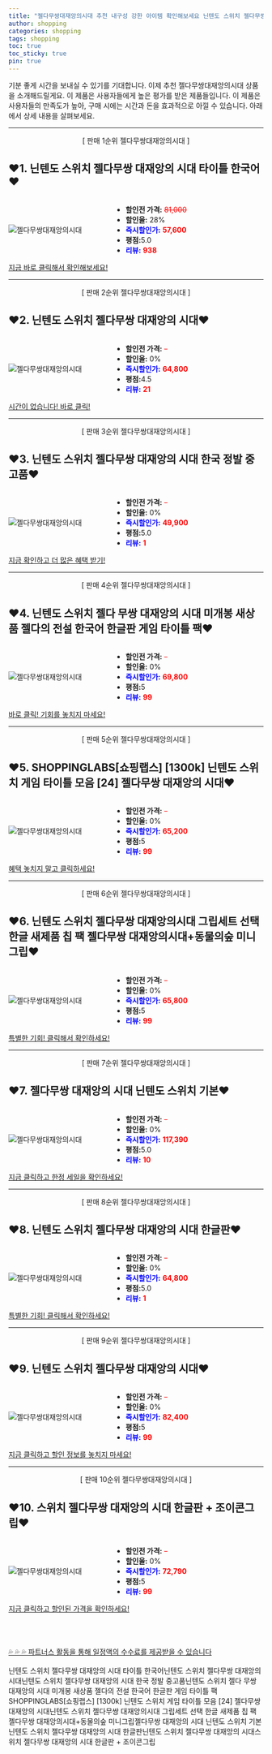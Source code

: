```yaml
---
title: "젤다무쌍대재앙의시대 추천 내구성 강한 아이템 확인해보세요 닌텐도 스위치 젤다무쌍 대재앙의 시대"
author: shopping
categories: shopping
tags: shopping
toc: true
toc_sticky: true
pin: true
---
```

기분 좋게 시간을 보내실 수 있기를 기대합니다. 이제 추천 젤다무쌍대재앙의시대 상품을 소개해드릴게요. 이 제품은 사용자들에게 높은 평가를 받은 제품들입니다. 이 제품은 사용자들의 만족도가 높아, 구매 시에는 시간과 돈을 효과적으로 아낄 수 있습니다. 아래에서 상세 내용을 살펴보세요.

---
<p class="toplist" style="margin: 0 auto; display: block; width: fit-content;">[ 판매 1순위 젤다무쌍대재앙의시대 ]</p>

<h2><strong>❤️1. 닌텐도 스위치 젤다무쌍 대재앙의 시대 타이틀 한국어❤️</strong></h2>

<div style="display: flex; align-items: center;">
    <div style="flex: 0.4;">
        <img src="https://thumbnail9.coupangcdn.com/thumbnails/remote/230x230ex/image/vendor_inventory/6244/7ed03ad7886b4658abfccb84272e38a7cffd941bcfbc6cf62bf7746a2733.jpg" alt="젤다무쌍대재앙의시대" style="max-width: 100%;">
    </div>
    <div style="flex: 0.6; margin-left: 10px;">
        <ul>
            <li><strong>할인전 가격:</strong> <del style="color: red;">81,000</del></li>
            <li><strong>할인율:</strong> 28%</li>
            <li><span style='color:blue'><strong>즉시할인가:</strong></span> <span style='color:red'><strong>57,600</strong></span></li>
            <li><strong>평점:</strong>5.0</li>
            <li><span style='color:blue'><strong>리뷰:</strong></span> <span style='color:red'><strong>938</strong></span></li>
        </ul>
    </div>
</div>
<div class="center">
    <a href="https://William4Davisa.github.io?lptag=AF9450613&subid=githubio&pageKey=2249401796&traceid=V0-153&itemId=3844387076&vendorItemId=77232944668" class="myButton">
        지금 바로 클릭해서 확인해보세요!
    </a>
</div>


---
<p class="toplist" style="margin: 0 auto; display: block; width: fit-content;">[ 판매 2순위 젤다무쌍대재앙의시대 ]</p>

<h2><strong>❤️2. 닌텐도 스위치 젤다무쌍 대재앙의 시대❤️</strong></h2>

<div style="display: flex; align-items: center;">
    <div style="flex: 0.4;">
        <img src="https://thumbnail10.coupangcdn.com/thumbnails/remote/230x230ex/image/vendor_inventory/87d9/627407cc53d8b82ab549c1227489af0c3c973230002189a157eea9fa54b9.jpg" alt="젤다무쌍대재앙의시대" style="max-width: 100%;">
    </div>
    <div style="flex: 0.6; margin-left: 10px;">
        <ul>
            <li><strong>할인전 가격:</strong> <del style="color: red;">-</del></li>
            <li><strong>할인율:</strong> 0%</li>
            <li><span style='color:blue'><strong>즉시할인가:</strong></span> <span style='color:red'><strong>64,800</strong></span></li>
            <li><strong>평점:</strong>4.5</li>
            <li><span style='color:blue'><strong>리뷰:</strong></span> <span style='color:red'><strong>21</strong></span></li>
        </ul>
    </div>
</div>
<div class="center">
    <a href="https://William4Davisa.github.io?lptag=AF9450613&subid=githubio&pageKey=7808517872&traceid=V0-153&itemId=21171687203&vendorItemId=87438855564" class="myButton">
        시간이 없습니다! 바로 클릭!
    </a>
</div>


---
<p class="toplist" style="margin: 0 auto; display: block; width: fit-content;">[ 판매 3순위 젤다무쌍대재앙의시대 ]</p>

<h2><strong>❤️3. 닌텐도 스위치 젤다무쌍 대재앙의 시대 한국 정발 중고품❤️</strong></h2>

<div style="display: flex; align-items: center;">
    <div style="flex: 0.4;">
        <img src="https://thumbnail9.coupangcdn.com/thumbnails/remote/230x230ex/image/vendor_inventory/0acc/2458fa9b1356cfe1279ce63cfc84f01b091f4a69469a4be3e143279c17b2.jpg" alt="젤다무쌍대재앙의시대" style="max-width: 100%;">
    </div>
    <div style="flex: 0.6; margin-left: 10px;">
        <ul>
            <li><strong>할인전 가격:</strong> <del style="color: red;">-</del></li>
            <li><strong>할인율:</strong> 0%</li>
            <li><span style='color:blue'><strong>즉시할인가:</strong></span> <span style='color:red'><strong>49,900</strong></span></li>
            <li><strong>평점:</strong>5.0</li>
            <li><span style='color:blue'><strong>리뷰:</strong></span> <span style='color:red'><strong>1</strong></span></li>
        </ul>
    </div>
</div>
<div class="center">
    <a href="https://William4Davisa.github.io?lptag=AF9450613&subid=githubio&pageKey=7811523000&traceid=V0-153&itemId=21190611666&vendorItemId=80316755973" class="myButton">
        지금 확인하고 더 많은 혜택 받기!
    </a>
</div>


---
<p class="toplist" style="margin: 0 auto; display: block; width: fit-content;">[ 판매 4순위 젤다무쌍대재앙의시대 ]</p>

<h2><strong>❤️4. 닌텐도 스위치 젤다 무쌍 대재앙의 시대 미개봉 새상품 젤다의 전설 한국어 한글판 게임 타이틀 팩❤️</strong></h2>

<div style="display: flex; align-items: center;">
    <div style="flex: 0.4;">
        <img src="https://thumbnail10.coupangcdn.com/thumbnails/remote/230x230ex/image/vendor_inventory/d1c7/5fe87d884d04357c45f16ee52309d1b15d213564f5a90af156fcaedee3bf.jpg" alt="젤다무쌍대재앙의시대" style="max-width: 100%;">
    </div>
    <div style="flex: 0.6; margin-left: 10px;">
        <ul>
            <li><strong>할인전 가격:</strong> <del style="color: red;">-</del></li>
            <li><strong>할인율:</strong> 0%</li>
            <li><span style='color:blue'><strong>즉시할인가:</strong></span> <span style='color:red'><strong>69,800</strong></span></li>
            <li><strong>평점:</strong>5</li>
            <li><span style='color:blue'><strong>리뷰:</strong></span> <span style='color:red'><strong>99</strong></span></li>
        </ul>
    </div>
</div>
<div class="center">
    <a href="https://William4Davisa.github.io?lptag=AF9450613&subid=githubio&pageKey=8168243050&traceid=V0-153&itemId=23317043193&vendorItemId=90348863836" class="myButton">
        바로 클릭! 기회를 놓치지 마세요!
    </a>
</div>


---
<p class="toplist" style="margin: 0 auto; display: block; width: fit-content;">[ 판매 5순위 젤다무쌍대재앙의시대 ]</p>

<h2><strong>❤️5. SHOPPINGLABS[쇼핑랩스] [1300k] 닌텐도 스위치 게임 타이틀 모음 [24] 젤다무쌍 대재앙의 시대❤️</strong></h2>

<div style="display: flex; align-items: center;">
    <div style="flex: 0.4;">
        <img src="https://thumbnail8.coupangcdn.com/thumbnails/remote/230x230ex/image/vendor_inventory/55b1/8ba0b2261dede4978e7206daf73a72dd967baa86e7a51ab2191e12d61865.jpg" alt="젤다무쌍대재앙의시대" style="max-width: 100%;">
    </div>
    <div style="flex: 0.6; margin-left: 10px;">
        <ul>
            <li><strong>할인전 가격:</strong> <del style="color: red;">-</del></li>
            <li><strong>할인율:</strong> 0%</li>
            <li><span style='color:blue'><strong>즉시할인가:</strong></span> <span style='color:red'><strong>65,200</strong></span></li>
            <li><strong>평점:</strong>5</li>
            <li><span style='color:blue'><strong>리뷰:</strong></span> <span style='color:red'><strong>99</strong></span></li>
        </ul>
    </div>
</div>
<div class="center">
    <a href="https://William4Davisa.github.io?lptag=AF9450613&subid=githubio&pageKey=8018548665&traceid=V0-153&itemId=22398560250&vendorItemId=89443457985" class="myButton">
        혜택 놓치지 말고 클릭하세요!
    </a>
</div>


---
<p class="toplist" style="margin: 0 auto; display: block; width: fit-content;">[ 판매 6순위 젤다무쌍대재앙의시대 ]</p>

<h2><strong>❤️6. 닌텐도 스위치 젤다무쌍 대재앙의시대 그립세트 선택 한글 새제품 칩 팩 젤다무쌍 대재앙의시대+동물의숲 미니그립❤️</strong></h2>

<div style="display: flex; align-items: center;">
    <div style="flex: 0.4;">
        <img src="https://thumbnail10.coupangcdn.com/thumbnails/remote/230x230ex/image/vendor_inventory/0bd0/4e9d7df27428142032e35e179a7d25392946eb381f6729a921c7ec8a5984.jpg" alt="젤다무쌍대재앙의시대" style="max-width: 100%;">
    </div>
    <div style="flex: 0.6; margin-left: 10px;">
        <ul>
            <li><strong>할인전 가격:</strong> <del style="color: red;">-</del></li>
            <li><strong>할인율:</strong> 0%</li>
            <li><span style='color:blue'><strong>즉시할인가:</strong></span> <span style='color:red'><strong>65,800</strong></span></li>
            <li><strong>평점:</strong>5</li>
            <li><span style='color:blue'><strong>리뷰:</strong></span> <span style='color:red'><strong>99</strong></span></li>
        </ul>
    </div>
</div>
<div class="center">
    <a href="https://William4Davisa.github.io?lptag=AF9450613&subid=githubio&pageKey=6273403048&traceid=V0-153&itemId=12842213193&vendorItemId=80107773865" class="myButton">
        특별한 기회! 클릭해서 확인하세요!
    </a>
</div>


---
<p class="toplist" style="margin: 0 auto; display: block; width: fit-content;">[ 판매 7순위 젤다무쌍대재앙의시대 ]</p>

<h2><strong>❤️7. 젤다무쌍 대재앙의 시대 닌텐도 스위치 기본❤️</strong></h2>

<div style="display: flex; align-items: center;">
    <div style="flex: 0.4;">
        <img src="https://thumbnail8.coupangcdn.com/thumbnails/remote/230x230ex/image/vendor_inventory/ee44/142386cc7c2e6f99382203ed03c1361d4a103dd23a0159f5a263ff600035.jpg" alt="젤다무쌍대재앙의시대" style="max-width: 100%;">
    </div>
    <div style="flex: 0.6; margin-left: 10px;">
        <ul>
            <li><strong>할인전 가격:</strong> <del style="color: red;">-</del></li>
            <li><strong>할인율:</strong> 0%</li>
            <li><span style='color:blue'><strong>즉시할인가:</strong></span> <span style='color:red'><strong>117,390</strong></span></li>
            <li><strong>평점:</strong>5.0</li>
            <li><span style='color:blue'><strong>리뷰:</strong></span> <span style='color:red'><strong>10</strong></span></li>
        </ul>
    </div>
</div>
<div class="center">
    <a href="https://William4Davisa.github.io?lptag=AF9450613&subid=githubio&pageKey=2198165607&traceid=V0-153&itemId=3739761467&vendorItemId=89642092857" class="myButton">
        지금 클릭하고 한정 세일을 확인하세요!
    </a>
</div>


---
<p class="toplist" style="margin: 0 auto; display: block; width: fit-content;">[ 판매 8순위 젤다무쌍대재앙의시대 ]</p>

<h2><strong>❤️8. 닌텐도 스위치 젤다무쌍 대재앙의 시대 한글판❤️</strong></h2>

<div style="display: flex; align-items: center;">
    <div style="flex: 0.4;">
        <img src="https://thumbnail6.coupangcdn.com/thumbnails/remote/230x230ex/image/vendor_inventory/64cb/409cddcb0971ec3f0e0b646c28bbfbd56d35370c2127af185d07bdac8c4c.jpg" alt="젤다무쌍대재앙의시대" style="max-width: 100%;">
    </div>
    <div style="flex: 0.6; margin-left: 10px;">
        <ul>
            <li><strong>할인전 가격:</strong> <del style="color: red;">-</del></li>
            <li><strong>할인율:</strong> 0%</li>
            <li><span style='color:blue'><strong>즉시할인가:</strong></span> <span style='color:red'><strong>64,800</strong></span></li>
            <li><strong>평점:</strong>5.0</li>
            <li><span style='color:blue'><strong>리뷰:</strong></span> <span style='color:red'><strong>1</strong></span></li>
        </ul>
    </div>
</div>
<div class="center">
    <a href="https://William4Davisa.github.io?lptag=AF9450613&subid=githubio&pageKey=6784763991&traceid=V0-153&itemId=15967633728&vendorItemId=83173811543" class="myButton">
        특별한 기회! 클릭해서 확인하세요!
    </a>
</div>


---
<p class="toplist" style="margin: 0 auto; display: block; width: fit-content;">[ 판매 9순위 젤다무쌍대재앙의시대 ]</p>

<h2><strong>❤️9. 닌텐도 스위치 젤다무쌍 대재앙의 시대❤️</strong></h2>

<div style="display: flex; align-items: center;">
    <div style="flex: 0.4;">
        <img src="https://thumbnail6.coupangcdn.com/thumbnails/remote/230x230ex/image/vendor_inventory/6b72/a9a382f11c569d8f1fb5bc8711c03990431f4675f8098a7e71681a5c46bf.jpg" alt="젤다무쌍대재앙의시대" style="max-width: 100%;">
    </div>
    <div style="flex: 0.6; margin-left: 10px;">
        <ul>
            <li><strong>할인전 가격:</strong> <del style="color: red;">-</del></li>
            <li><strong>할인율:</strong> 0%</li>
            <li><span style='color:blue'><strong>즉시할인가:</strong></span> <span style='color:red'><strong>82,400</strong></span></li>
            <li><strong>평점:</strong>5</li>
            <li><span style='color:blue'><strong>리뷰:</strong></span> <span style='color:red'><strong>99</strong></span></li>
        </ul>
    </div>
</div>
<div class="center">
    <a href="https://William4Davisa.github.io?lptag=AF9450613&subid=githubio&pageKey=7890179615&traceid=V0-153&itemId=21599324127&vendorItemId=88650840599" class="myButton">
        지금 클릭하고 할인 정보를 놓치지 마세요!
    </a>
</div>


---
<p class="toplist" style="margin: 0 auto; display: block; width: fit-content;">[ 판매 10순위 젤다무쌍대재앙의시대 ]</p>

<h2><strong>❤️10. 스위치 젤다무쌍 대재앙의 시대 한글판 + 조이콘그립❤️</strong></h2>

<div style="display: flex; align-items: center;">
    <div style="flex: 0.4;">
        <img src="https://thumbnail10.coupangcdn.com/thumbnails/remote/230x230ex/image/vendor_inventory/5508/53bd33b5ec20df29846ed0a97348278bb784243d9063b7722895ac3ac55e.jpg" alt="젤다무쌍대재앙의시대" style="max-width: 100%;">
    </div>
    <div style="flex: 0.6; margin-left: 10px;">
        <ul>
            <li><strong>할인전 가격:</strong> <del style="color: red;">-</del></li>
            <li><strong>할인율:</strong> 0%</li>
            <li><span style='color:blue'><strong>즉시할인가:</strong></span> <span style='color:red'><strong>72,790</strong></span></li>
            <li><strong>평점:</strong>5</li>
            <li><span style='color:blue'><strong>리뷰:</strong></span> <span style='color:red'><strong>99</strong></span></li>
        </ul>
    </div>
</div>
<div class="center">
    <a href="https://William4Davisa.github.io?lptag=AF9450613&subid=githubio&pageKey=6110041231&traceid=V0-153&itemId=11509167239&vendorItemId=80049713032" class="myButton">
        지금 클릭하고 할인된 가격을 확인하세요!
    </a>
</div>

<br><br><br>[💦 💦 💦 파트너스 활동을 통해 일정액의 수수료를 제공받을 수 있습니다](https://link.coupang.com/a/bcpT2c)<br><br>닌텐도 스위치 젤다무쌍 대재앙의 시대 타이틀 한국어닌텐도 스위치 젤다무쌍 대재앙의 시대닌텐도 스위치 젤다무쌍 대재앙의 시대 한국 정발 중고품닌텐도 스위치 젤다 무쌍 대재앙의 시대 미개봉 새상품 젤다의 전설 한국어 한글판 게임 타이틀 팩SHOPPINGLABS[쇼핑랩스] [1300k] 닌텐도 스위치 게임 타이틀 모음 [24] 젤다무쌍 대재앙의 시대닌텐도 스위치 젤다무쌍 대재앙의시대 그립세트 선택 한글 새제품 칩 팩 젤다무쌍 대재앙의시대+동물의숲 미니그립젤다무쌍 대재앙의 시대 닌텐도 스위치 기본닌텐도 스위치 젤다무쌍 대재앙의 시대 한글판닌텐도 스위치 젤다무쌍 대재앙의 시대스위치 젤다무쌍 대재앙의 시대 한글판 + 조이콘그립
